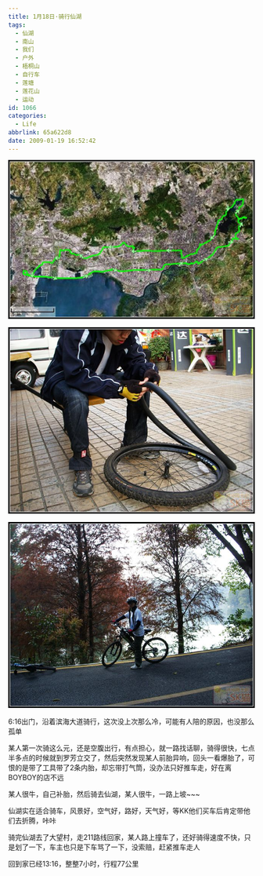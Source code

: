 ```yaml
---
title: 1月18日·骑行仙湖
tags:
  - 仙湖
  - 南山
  - 我们
  - 户外
  - 梧桐山
  - 自行车
  - 莲塘
  - 莲花山
  - 运动
id: 1066
categories:
  - Life
abbrlink: 65a622d8
date: 2009-01-19 16:52:42
---
```


![](/images/2009/01/19_200901191715016855_6606.jpg)

![](/images/2009/01/19_200901191715250078_6607.jpg)

![](/images/2009/01/19_200901191715313665_6608.jpg)

6:16出门，沿着滨海大道骑行，这次没上次那么冷，可能有人陪的原因，也没那么孤单

某人第一次骑这么元，还是空腹出行，有点担心，就一路找话聊，骑得很快，七点半多点的时候就到罗芳立交了，然后突然发现某人前胎异响，回头一看爆胎了，可恨的是带了工具带了2条内胎，却忘带打气筒，没办法只好推车走，好在离BOYBOY的店不远

某人很牛，自己补胎，然后骑去仙湖，某人很牛，一路上坡~~~

仙湖实在适合骑车，风景好，空气好，路好，天气好，等KK他们买车后肯定带他们去折腾，咔咔

骑完仙湖去了大望村，走211路线回家，某人路上撞车了，还好骑得速度不快，只是划了一下，车主也只是下车骂了一下，没索赔，赶紧推车走人

回到家已经13:16，整整7小时，行程77公里